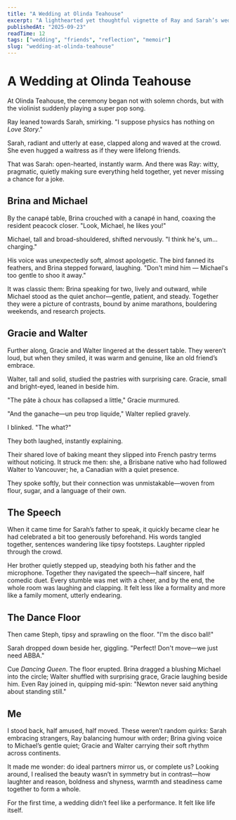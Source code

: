 ```yaml
---
title: "A Wedding at Olinda Teahouse"
excerpt: "A lighthearted yet thoughtful vignette of Ray and Sarah’s wedding in the Dandenong Ranges—where contrasts, quirks, and joy intertwined."
publishedAt: "2025-09-23"
readTime: 12
tags: ["wedding", "friends", "reflection", "memoir"]
slug: "wedding-at-olinda-teahouse"
---
```


# A Wedding at Olinda Teahouse

At Olinda Teahouse, the ceremony began not with solemn chords, but with the violinist suddenly playing a super pop song.  

Ray leaned towards Sarah, smirking. "I suppose physics has nothing on *Love Story*."  

Sarah, radiant and utterly at ease, clapped along and waved at the crowd. She even hugged a waitress as if they were lifelong friends. 

That was Sarah: open-hearted, instantly warm. And there was Ray: witty, pragmatic, quietly making sure everything held together, yet never missing a chance for a joke.  

## Brina and Michael

By the canapé table, Brina crouched with a canapé in hand, coaxing the resident peacock closer. "Look, Michael, he likes you!"  

Michael, tall and broad-shouldered, shifted nervously. "I think he's, um… charging."  

His voice was unexpectedly soft, almost apologetic. The bird fanned its feathers, and Brina stepped forward, laughing. "Don't mind him — Michael's too gentle to shoo it away."  

It was classic them: Brina speaking for two, lively and outward, while Michael stood as the quiet anchor—gentle, patient, and steady. Together they were a picture of contrasts, bound by anime marathons, bouldering weekends, and research projects.  

## Gracie and Walter

Further along, Gracie and Walter lingered at the dessert table. They weren’t loud, but when they smiled, it was warm and genuine, like an old friend’s embrace. 

Walter, tall and solid, studied the pastries with surprising care. Gracie, small and bright-eyed, leaned in beside him.  

"The pâte à choux has collapsed a little," Gracie murmured.  

"And the ganache—un peu trop liquide," Walter replied gravely.  

I blinked. "The what?"  

They both laughed, instantly explaining. 

Their shared love of baking meant they slipped into French pastry terms without noticing. It struck me then: she, a Brisbane native who had followed Walter to Vancouver; he, a Canadian with a quiet presence. 

They spoke softly, but their connection was unmistakable—woven from flour, sugar, and a language of their own.  

## The Speech

When it came time for Sarah’s father to speak, it quickly became clear he had celebrated a bit too generously beforehand. His words tangled together, sentences wandering like tipsy footsteps. Laughter rippled through the crowd.  

Her brother quietly stepped up, steadying both his father and the microphone. Together they navigated the speech—half sincere, half comedic duet. Every stumble was met with a cheer, and by the end, the whole room was laughing and clapping. It felt less like a formality and more like a family moment, utterly endearing.  

## The Dance Floor

Then came Steph, tipsy and sprawling on the floor. "I'm the disco ball!"  

Sarah dropped down beside her, giggling. "Perfect! Don't move—we just need ABBA."  

Cue *Dancing Queen*. The floor erupted. Brina dragged a blushing Michael into the circle; Walter shuffled with surprising grace, Gracie laughing beside him. Even Ray joined in, quipping mid-spin: "Newton never said anything about standing still."  


## Me

I stood back, half amused, half moved. These weren’t random quirks: Sarah embracing strangers, Ray balancing humour with order; Brina giving voice to Michael’s gentle quiet; Gracie and Walter carrying their soft rhythm across continents.  

It made me wonder: do ideal partners mirror us, or complete us? Looking around, I realised the beauty wasn’t in symmetry but in contrast—how laughter and reason, boldness and shyness, warmth and steadiness came together to form a whole.  

For the first time, a wedding didn’t feel like a performance. It felt like life itself.  
